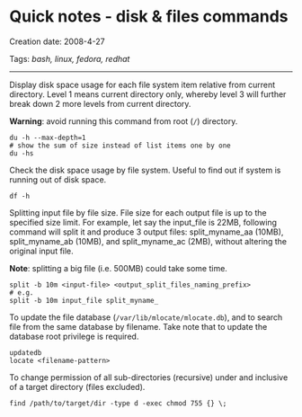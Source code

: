 # Quick notes - disk & files commands

Creation date: 2008-4-27

Tags: *bash, linux, fedora, redhat*

---


Display disk space usage for each file system item relative from current directory. Level 1 means current directory only, whereby level 3 will further break down 2 more levels from current directory.

**Warning**: avoid running this command from root (`/`) directory.
```
du -h --max-depth=1
# show the sum of size instead of list items one by one
du -hs
```

Check the disk space usage by file system. Useful to find out if system is running out of disk space.
```
df -h
```

Splitting input file by file size. File size for each output file is up to the specified size limit. For example, let say the input_file is 22MB, following command will split it and produce 3 output files: split_myname_aa (10MB), split_myname_ab (10MB), and split_myname_ac (2MB), without altering the original input file.

**Note**: splitting a big file (i.e. 500MB) could take some time.
```
split -b 10m <input-file> <output_split_files_naming_prefix>
# e.g.
split -b 10m input_file split_myname_
```

To update the file database (`/var/lib/mlocate/mlocate.db`), and to search file from the same database by filename. Take note that to update the database root privilege is required.
```
updatedb
locate <filename-pattern>
```

To change permission of all sub-directories (recursive) under and inclusive of a target directory (files excluded).
```
find /path/to/target/dir -type d -exec chmod 755 {} \;
```


